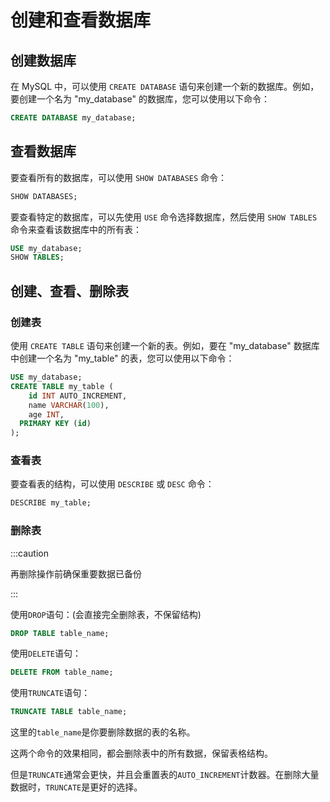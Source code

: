 # 创建和查看数据库

## 创建数据库

在 MySQL 中，可以使用 `CREATE DATABASE` 语句来创建一个新的数据库。例如，要创建一个名为 "my_database" 的数据库，您可以使用以下命令：

```sql
CREATE DATABASE my_database;
```

## 查看数据库

要查看所有的数据库，可以使用 `SHOW DATABASES` 命令：

```SQL
SHOW DATABASES;
```

要查看特定的数据库，可以先使用 `USE` 命令选择数据库，然后使用 `SHOW TABLES` 命令来查看该数据库中的所有表：

```SQL
USE my_database;
SHOW TABLES;
```

## 创建、查看、删除表

### 创建表

使用 `CREATE TABLE` 语句来创建一个新的表。例如，要在 "my_database" 数据库中创建一个名为 "my_table" 的表，您可以使用以下命令：

```SQL
USE my_database;
CREATE TABLE my_table (
	id INT AUTO_INCREMENT,
	name VARCHAR(100),
	age INT,
  PRIMARY KEY (id)
);
```

### 查看表

要查看表的结构，可以使用 `DESCRIBE` 或 `DESC` 命令：

```sql
DESCRIBE my_table;
```

### 删除表

:::caution

再删除操作前确保重要数据已备份

::: 

使用`DROP`语句：(会直接完全删除表，不保留结构)

```SQL
DROP TABLE table_name;
```

使用`DELETE`语句：

```SQL
DELETE FROM table_name;
```

使用`TRUNCATE`语句：

```SQL
TRUNCATE TABLE table_name;
```

这里的`table_name`是你要删除数据的表的名称。

这两个命令的效果相同，都会删除表中的所有数据，保留表格结构。

但是`TRUNCATE`通常会更快，并且会重置表的`AUTO_INCREMENT`计数器。在删除大量数据时，`TRUNCATE`是更好的选择。
